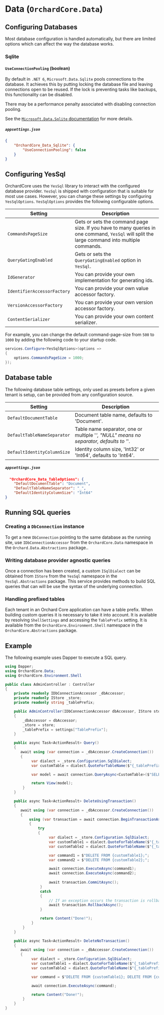 # Data (`OrchardCore.Data`)

## Configuring Databases

Most database configuration is handled automatically, but there are limited options which can affect the way the database works.

### Sqlite

#### `UseConnectionPooling` (boolean)

By default in `.NET 6`, `Microsoft.Data.Sqlite` pools connections to the database. It achieves this by putting locking the database file and leaving connections open to be reused. If the lock is preventing tasks like backups, this functionality can be disabled.

There may be a performance penalty associated with disabling connection pooling.

See the [`Microsoft.Data.Sqlite` documentation](https://docs.microsoft.com/en-us/dotnet/standard/data/sqlite/connection-strings#pooling) for more details.

##### `appsettings.json`

```json
{
    "OrchardCore_Data_Sqlite": {
        "UseConnectionPooling": false
    }
}
```

## Configuring YesSql

OrchardCore uses the `YesSql` library to interact with the configured database provider. `YesSql` is shipped with configuration that is suitable for most use cases. However, you can change these settings by configuring `YesSqlOptions`. `YesSqlOptions` provides the following configurable options.

| Setting | Description |
| --- | --- |
| `CommandsPageSize` | Gets or sets the command page size. If you have to many queries in one command, `YesSql` will split the large command into multiple commands. |
| `QueryGatingEnabled` | Gets or sets the `QueryGatingEnabled` option in `YesSql`. |
| `IdGenerator` | You can provide your own implementation for generating ids. |
| `IdentifierAccessorFactory` | You can provide your own value accessor factory. |
| `VersionAccessorFactory` | You can provide your own version accessor factory. |
| `ContentSerializer` | You can provide your own content serializer. |

For example, you can change the default command-page-size from `500` to `1000` by adding the following code to your startup code.

```C#
services.Configure<YesSqlOptions>(options =>
{
    options.CommandsPageSize = 1000;
});
```

## Database table

The following database table settings, only used as presets before a given tenant is setup, can be provided from any configuration source.

| Setting | Description |
| --- | --- |
| `DefaultDocumentTable` | Document table name, defaults to 'Document'. |
| `DefaultTableNameSeparator` | Table name separator, one or multiple '_', "NULL" means no separator, defaults to '_'. |
| `DefaultIdentityColumnSize` | Identity column size, 'Int32' or 'Int64', defaults to 'Int64'. |

##### `appsettings.json`

```json
  "OrchardCore_Data_TableOptions": {
    "DefaultDocumentTable": "Document",
    "DefaultTableNameSeparator": "_",
    "DefaultIdentityColumnSize": "Int64"
}
```

## Running SQL queries

### Creating a `DbConnection` instance

To get a new `DbConnection` pointing to the same database as the running site, use `IDbConnectionAccessor` from the `OrchardCore.Data` namespace in the `Orchard.Data.Abstractions` package..

### Writing database provider agnostic queries

Once a connection has been created, a custom `ISqlDialect` can be obtained from `IStore` from the `YesSql` namespace in the `YesSql.Abstractions` package.
This service provides methods to build SQL queries that can will be use the syntax of the underlying connection.

### Handling prefixed tables

Each tenant in an Orchard Core application can have a table prefix. When building custom queries it 
is necessary to take it into account. It is available by resolving `ShellSettings` and accessing the `TablePrefix` setting.
It is available from the `OrchardCore.Environment.Shell` namespace in the `OrchardCore.Abstractions` package.

## Example

The following example uses Dapper to execute a SQL query.

```csharp
using Dapper;
using OrchardCore.Data;
using OrchardCore.Environment.Shell

public class AdminController : Controller
{
    private readonly IDbConnectionAccessor _dbAccessor;
    private readonly IStore _store;
    private readonly string _tablePrefix;

    public AdminController(IDbConnectionAccessor dbAccessor, IStore store, ShellSettings settings)
    {
        _dbAccessor = dbAccessor;
        _store = store;
        _tablePrefix = settings["TablePrefix"];
    }

    public async Task<ActionResult> Query()
    {
       await using (var connection = _dbAccessor.CreateConnection())
       {
            var dialect = _store.Configuration.SqlDialect;
            var customTable = dialect.QuoteForTableName($"{_tablePrefix}CustomTable");

            var model = await connection.QueryAsync<CustomTable>($"SELECT * FROM {customTable};");

            return View(model);
        }
    }

    public async Task<ActionResult> DeleteUsingTransaction()
    {
       await using (var connection = _dbAccessor.CreateConnection())
       {
           using (var transaction = await connection.BeginTransactionAsync())
           {
               try 
               {
                    var dialect = _store.Configuration.SqlDialect;
                    var customTable1 = dialect.QuoteForTableName($"{_tablePrefix}CustomTable1");
                    var customTable2 = dialect.QuoteForTableName($"{_tablePrefix}CustomTable2");

                    var command1 = $"DELETE FROM {customTable1};";
                    var command2 = $"DELETE FROM {customTable2};";

                    await connection.ExecuteAsync(command1);
                    await connection.ExecuteAsync(command2);
                    
                    await transaction.CommitAsync();
                } 
                catch 
                {
                    // If an exception occurs the transaction is rollbacked
                    await transaction.RollbackAsync();
                }

                return Content("Done!");
            }
        }
    }

    public async Task<ActionResult> DeleteNoTransaction()
    {
       await using (var connection = _dbAccessor.CreateConnection())
       {
            var dialect = _store.Configuration.SqlDialect;
            var customTable1 = dialect.QuoteForTableName($"{_tablePrefix}CustomTable1");
            var customTable2 = dialect.QuoteForTableName($"{_tablePrefix}CustomTable2");

            var command = $"DELETE FROM {customTable1}; DELETE FROM {customTable2};";

            await connection.ExecuteAsync(command);

            return Content("Done!");
        }
    }
}
```
